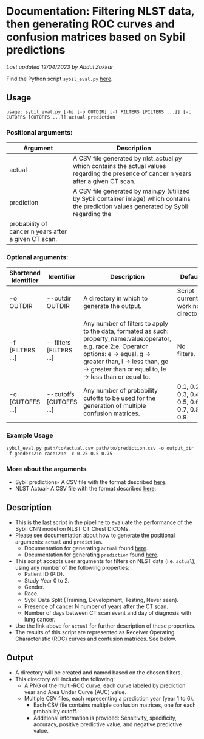 # Documentation: Filtering NLST data, then generating ROC curves and confusion matrices based on Sybil predictions

*Last updated 12/04/2023 by Abdul Zakkar*

Find the Python script `sybil_eval.py` [here](../scripts/sybil_eval.py).

## Usage

`usage: sybil_eval.py [-h] [-o OUTDIR] [-f FILTERS [FILTERS ...]] [-c CUTOFFS
[CUTOFFS ...]] actual prediction`

### Positional arguments:

| Argument | Description |
|---|---|
| actual | A CSV file generated by nlst_actual.py which contains the actual values regarding the presence of cancer n years after a given CT scan. |
| prediction | A CSV file generated by main.py (utilized by Sybil container image) which contains the prediction values generated by Sybil regarding the
probability of cancer n years after a given CT scan. |

### Optional arguments:

| Shortened identifier | Identifier | Description | Default |
|---|---|---|---|
| -o OUTDIR | --outdir OUTDIR | A directory in which to generate the output. | Script current working directory. |
| -f [FILTERS ...] | --filters [FILTERS ...] | Any number of filters to apply to the data, formated as such: property_name:value:operator, e.g. race:2:e. Operator options: e -> equal, g -> greater than, l -> less than, ge -> greater than or equal to, le -> less than or equal to. | No filters. |
| -c [CUTOFFS ...] | --cutoffs [CUTOFFS ...] | Any number of probability cutoffs to be used for the generation of multiple confusion matrices. | 0.1, 0.2, 0.3, 0.4, 0.5, 0.6, 0.7, 0.8, 0.9 |

### Example Usage

`sybil_eval.py path/to/actual.csv path/to/prediction.csv -o output_dir -f gender:2:e race:2:e -c 0.25 0.5 0.75`

### More about the arguments

- Sybil predictions- A CSV file with the format described [here](doc_sybil_main_py.md).
- NLST Actual- A CSV file with the format described [here](doc_nlst_actual.md).

## Description

- This is the last script in the pipeline to evaluate the performance of the Sybil CNN model on NLST CT Chest DICOMs.
- Please see documentation about how to generate the positional arguments: `actual` and `prediction`.
    - Documentation for generating `actual` found [here](doc_nlst_actual.md).
    - Documentation for generating `prediction` found [here](doc_sybil_main_py.md).
- This script accepts user arguments for filters on NLST data (i.e. `actual`), using any number of the following properties:
    - Patient ID (PID).
    - Study Year 0 to 2. 
    - Gender.
    - Race.
    - Sybil Data Split (Training, Development, Testing, Never seen).
    - Presence of cancer N number of years after the CT scan.
    - Number of days between CT scan event and day of diagnosis with lung cancer.
- Use the link above for `actual` for further description of these properties.
- The results of this script are represented as Receiver Operating Characteristic (ROC) curves and confusion matrices. See below.

## Output

- A directory will be created and named based on the chosen filters.
- This directory will include the following:
    - A PNG of the multi-ROC curve, each curve labeled by prediction year and Area Under Curve (AUC) value.
    - Multiple CSV files, each representing a prediction year (year 1 to 6).
        - Each CSV file contains multiple confusion matrices, one for each
          probability cutoff.
        - Additional information is provided: Sensitivity, specificity,
          accuracy, positive predictive value, and negative predictive value.
